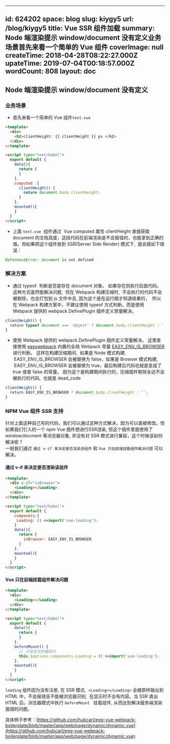 
---
id: 624202
space: blog
slug: kiygy5
url: /blog/kiygy5
title: Vue SSR 组件加载
summary: Node 端渲染提示 window/document 没有定义业务场景首先来看一个简单的 Vue 组件
coverImage: null
createTime: 2018-04-28T08:22:27.000Z 
upateTime: 2019-07-04T00:18:57.000Z
wordCount: 808
layout: doc
---

## Node 端渲染提示 window/document 没有定义


### 业务场景

- 首先来看一个简单的 Vue 组件`test.vue`


```html
<template>
  <div>
    <h2>clientHeight: {{ clientHeight }} px </h2>
  </div>
</template>

<script type="text/babel">
  export default {
    data(){
      return {
      }
    },
    computed :{
      clientHeight() {
        return document.body.clientHeight;
      }
    },
    mounted(){
    }
  }
</script>
```

- 上面 `test.vue`  组件通过  Vue computed 属性 clientHeight 直接获取 document 的文档高度，这段代码在前端渲染是不会报错的，也能拿到正确的值。但如果把这个组件放到 SSR(Server Side Render) 模式下,  就会报如下错误：


```javascript
ReferenceError: document is not defined
```


### 解决方案

- 通过 typeof  判断是否是存在 document 对象， 如果存在则执行后面代码。 这种方式虽然能解决问题,  但在 Webpack 构建压缩时,  不会执行的代码不会被剔除，也会打包到 js 文件中去, 因为这个是在运行期才知道结果的，  所以在 Webpack 构建方案中，不建议使用 typeof 方式判断。而是使用 Webpack 提供的 webpack.DefinePlugin 插件定义常量解决。


```javascript
clientHeight() {
  return typeof document === 'object' ? document.body.clientHeight : '';
}
```

- 使用 Webpack 提供的 webpack.DefinePlugin 插件定义常量解决。 这里直接使用 [easywebpack](https://github.com/hubcarl/easywebpack) 内置的全局 Webpack 常量 [EASY_ENV_IS_BROWSER](https://hubcarl.github.io/easywebpack/webpack/env) 进行判断。 这样在构建压缩期间,  如果是 Node 模式构建,  EASY_ENV_IS_BROWSER 会被替换为 false，如果是 Browser 模式构建,  EASY_ENV_IS_BROWSER 会被替换为 true，最后构建后代码也就是变成了 true 或者 false 的常量。 因为这个是构建期间执行的，压缩插件剔除永远不会被执行的代码,  也就是 dead_code


```javascript
clientHeight() {
  return EASY_ENV_IS_BROWSER ? document.body.clientHeight : '';
}
```



### NPM Vue 组件 SSR 支持

针对上面这种自己写的代码，我们可以通过这种方式解决，因为可以直接修改。但如果我们引入的一个 npm Vue 插件想进行SSR渲染, 但这个插件里面使用了 window/docment 等浏览器对象, 并没有对 SSR 模式进行兼容，这个时候该如何解决呢？<br />一般我们通过 `通过 v-if 来决定是否渲染该组件` 和 `Vue 只在前端挂载组件解决问题` 可以解决。


#### 通过 v-if 来决定是否渲染该组件

```html
<template>
  <div v-if="isBrowser">
    <Loading></Loading>
  </div>
</template>

<script type="text/babel">
  export default {
    componets:{
     Loading: () =>import('vue-loading');
    }
    data(){
      return {
        isBrowser: EASY_ENV_IS_BROWSER
      }
    },
    mounted(){
    }
  }
</script>
```


#### Vue 只在前端挂载组件解决问题

```html
<template>
  <div>
    <Loading></Loading>
  </div>
</template>

<script type="text/babel">
  export default {
    data(){
      return {
      }
    },
    beforeMount() {
      // 只会在浏览器执行  
      this.$options.components.Loading = () =>import('vue-loading');
    },
    mounted(){
    }
  }
</script>
```

`loading` 组件因为没有注册, 在 SSR 模式,  `<Loading></Loading>` 会被原样输出到 HTML 中，不会报错且不能被浏览器识别,  在显示时不会有内容。当 SSR 直出 HTML 后，浏览器模式中执行 `beforeMount`   挂载组件, 从而达到解决服务端渲染报错的问题。

具体例子参考：[https://github.com/hubcarl/egg-vue-webpack-boilerplate/blob/master/app/web/page/dynamic/dynamic.vue](https://github.com/hubcarl/egg-vue-webpack-boilerplate/blob/master/app/web/page/dynamic/dynamic.vue)

  
